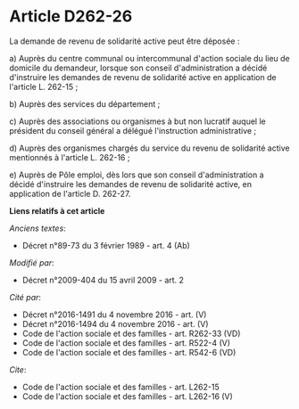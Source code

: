 # Article D262-26

La demande de revenu de solidarité active peut être déposée : 

a) Auprès du centre communal ou intercommunal d'action sociale du lieu de domicile du demandeur, lorsque son conseil
d'administration a décidé d'instruire les demandes de revenu de solidarité active en application de l'article L. 262-15 ; 

b) Auprès des services du département ; 

c) Auprès des associations ou organismes à but non lucratif auquel le président du conseil général a délégué l'instruction
administrative ; 

d) Auprès des organismes chargés du service du revenu de solidarité active mentionnés à l'article L. 262-16 ; 

e) Auprès de Pôle emploi, dès lors que son conseil d'administration a décidé d'instruire les demandes de revenu de solidarité
active, en application de l'article D. 262-27.

**Liens relatifs à cet article**

_Anciens textes_:

  - Décret n°89-73 du 3 février 1989 - art. 4 (Ab)

_Modifié par_:

  - Décret n°2009-404 du 15 avril 2009 - art. 2

_Cité par_:

  - Décret n°2016-1491 du 4 novembre 2016 - art. (V)
  - Décret n°2016-1494 du 4 novembre 2016 - art. (V)
  - Code de l'action sociale et des familles - art. R262-33 (VD)
  - Code de l'action sociale et des familles - art. R522-4 (V)
  - Code de l'action sociale et des familles - art. R542-6 (VD)

_Cite_:

  - Code de l'action sociale et des familles - art. L262-15
  - Code de l'action sociale et des familles - art. L262-16 (V)
